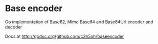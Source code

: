 Base encoder
============

Go implementation of Base62, Mime Base64 and Base64Url encoder and decoder

Docs at <http://godoc.org/github.com/c2h5oh/baseencoder>
